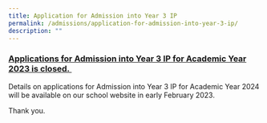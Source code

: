 ```yaml
---
title: Application for Admission into Year 3 IP
permalink: /admissions/application-for-admission-into-year-3-ip/
description: ""
---
```

### <u>Applications for Admission into Year 3 IP for Academic Year 2023 is closed. </u>

Details on applications for Admission into Year 3 IP for Academic Year 2024 will be available on our school website in early February 2023.

Thank you.
